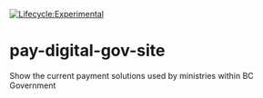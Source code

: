 [![Lifecycle:Experimental](https://img.shields.io/badge/Lifecycle-Experimental-339999)](https://pay.digital.gov.bc.ca/)

# pay-digital-gov-site
Show the current payment solutions used by ministries within BC Government

